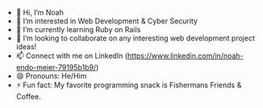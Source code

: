 - 👋 Hi, I’m Noah
- 👀 I’m interested in Web Development & Cyber Security
- 🌱 I’m currently learning Ruby on Rails
- 💞️ I’m looking to collaborate on any interesting web development project ideas!
- 📫 Connect with me on LinkedIn (https://www.linkedin.com/in/noah-endo-meier-79195b1b9/)
- 😄 Pronouns: He/Him
- ⚡ Fun fact: My favorite programming snack is Fishermans Friends & Coffee.

